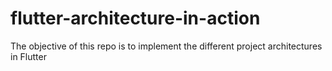# flutter-architecture-in-action
The objective of this repo is to implement the different project architectures in Flutter
